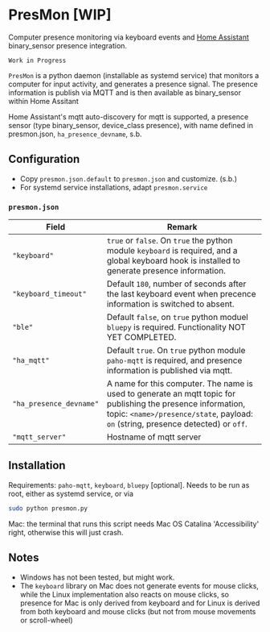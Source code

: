 # PresMon [WIP]
Computer presence monitoring via keyboard events and [Home Assistant](https://www.home-assistant.io/) binary_sensor presence integration.

``Work in Progress``

`PresMon` is a python daemon (installable as systemd service) that monitors a computer for input activity, and generates a presence signal. The presence information is publish via MQTT and is then available as binary_sensor within Home Assitant

Home Assistant's mqtt auto-discovery for mqtt is supported, a presence sensor (type binary_sensor, device_class presence), with name defined in presmon.json, `ha_presence_devname`, s.b.

## Configuration

* Copy `presmon.json.default` to `presmon.json` and customize. (s.b.)
* For systemd service installations, adapt `presmon.service`

### `presmon.json`

| Field        | Remark |
| ------------ | ------- |
| `"keyboard"` | `true` or `false`. On `true` the python module `keyboard` is required, and a global keyboard hook is installed to generate presence information. |
| `"keyboard_timeout"` | Default `180`, number of seconds after the last keyboard event when precence information is switched to absent. |
| `"ble"` | Default `false`, on `true` python moduel `bluepy` is required. Functionality NOT YET COMPLETED. |
| `"ha_mqtt"` | Default `true`. On `true` python module `paho-mqtt` is required, and presence information is published via mqtt. |
| `"ha_presence_devname"` | A name for this computer. The name is used to generate an mqtt topic for publishing the presence information, topic: `<name>/presence/state`, payload: `on` (string, presence detected) or `off`.  |
| `"mqtt_server"` | Hostname of mqtt server |


## Installation

Requirements: `paho-mqtt`, `keyboard`, `bluepy` [optional].
Needs to be run as root, either as systemd service, or via

```bash
sudo python presmon.py
```

Mac: the terminal that runs this script needs Mac OS Catalina 'Accessibility' right, otherwise this will just crash.

## Notes

* Windows has not been tested, but might work.
* The `keyboard` library on Mac does not generate events for mouse clicks, while the Linux implementation also reacts on mouse clicks, so presence for Mac is only derived from keyboard and for Linux is derived from both keyboard and mouse clicks (but not from mouse movements or scroll-wheel)
